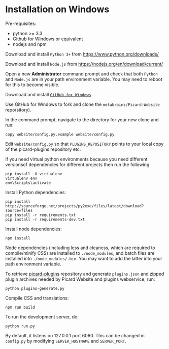 # Installation on Windows

Pre-requisites:
- python >= 3.3
- Github for Windows or equivalent
- nodejs and npm

Download and install `Python 3+` from https://www.python.org/downloads/

Download and install `Node.js` from https://nodejs.org/en/download/current/

Open a new **Administrator** command prompt and check that both `Python` and `Node.js` are in your path environment variable.
You may need to reboot for this to become visible.

Download and install [`GitHub for Windows`](https://desktop.github.com/)

Use GitHub for Windows to fork and clone the `metabrainz/Picard-Website` repo(sitory).

In the command prompt, navigate to the directory for your new clone and run:

```
copy website/config.py.example website/config.py
```

Edit `website/config.py` so that `PLUGINS_REPOSITORY` points to your local copy of the picard-plugins repository etc.

If you need virtual python environments because you need different versionsof dependencies for different projects then run the following

```
pip install -U virtualenv
virtualenv env
env\Scripts\activate
```

Install Python dependencies:
```
pip install http://sourceforge.net/projects/py2exe/files/latest/download?source=files
pip install -r requirements.txt
pip install -r requirements-dev.txt
```

Install node dependencies:
```
npm install
```

Node dependencies (including less and cleancss, which are required to compile/minify CSS) are installed to `./node_modules`,
and batch files are installed into `./node_modules/.bin`. You may want to add the latter into your path environment variable.

To retrieve [picard-plugins](https://github.com/musicbrainz/picard-plugins) repository
and generate `plugins.json` and zipped plugin archives needed by Picard Website and plugins webservice, run:

```
python plugins-generate.py
```

Compile CSS and translations:

```
npm run build
```

To run the development server, do:

```
python run.py
```

By default, it listens on 127.0.0.1 port 6060.
This can be changed in `config.py` by modifying `SERVER_HOSTNAME` and `SERVER_PORT`.

